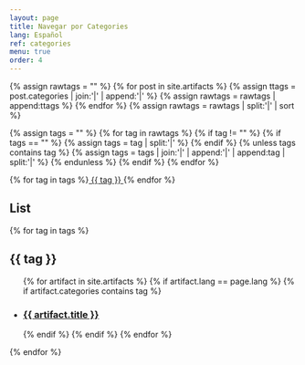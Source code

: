 ```yaml
---
layout: page
title: Navegar por Categories
lang: Español
ref: categories
menu: true
order: 4
---
```

{% assign rawtags = "" %}
{% for post in site.artifacts %}
  {% assign ttags = post.categories | join:'|' | append:'|' %}
  {% assign rawtags = rawtags | append:ttags %}
{% endfor %}
{% assign rawtags = rawtags | split:'|' | sort %}

{% assign tags = "" %}
{% for tag in rawtags %}
  {% if tag != "" %}
    {% if tags == "" %}
      {% assign tags = tag | split:'|' %}
    {% endif %}
    {% unless tags contains tag %}
      {% assign tags = tags | join:'|' | append:'|' | append:tag | split:'|' %}
    {% endunless %}
  {% endif %}
{% endfor %}

{% for tag in tags %}<a class="category-tag" href="{{ site.baseurl }}/categories.html#{{ tag | slugify }}"> {{ tag }} </a>{% endfor %}

<h2>List</h2>


{% for tag in tags %}
  <h2 id="{{ tag | slugify }}">{{ tag }}</h2>
  <ul>
   {% for artifact in site.artifacts %}
     {% if artifact.lang == page.lang %}
       {% if artifact.categories contains tag %}
       <li><h3>
         <a href="{{ site.baseurl }}{{ artifact.url }}">
         {{ artifact.title }}
         </a></h3>
       </li>
       {% endif %}
     {% endif %}
   {% endfor %}
  </ul>
{% endfor %}
